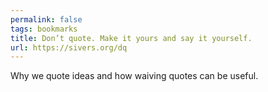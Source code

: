 ```yaml
---
permalink: false
tags: bookmarks
title: Don’t quote. Make it yours and say it yourself.
url: https://sivers.org/dq
---
```

Why we quote ideas and how waiving quotes can be useful.
